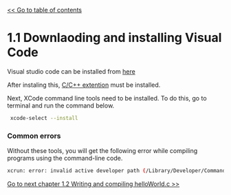 [<< Go to table of contents](../readme.md)
# 1.1 Downlaoding and installing Visual Code

Visual studio code can be installed from [here](https://code.visualstudio.com/Download)

After instaling this, [C/C++ extention](https://marketplace.visualstudio.com/items?itemName=ms-vscode.cpptools) must be installed.

Next, XCode command line tools need to be installed. To do this, go to terminal and run the command below.

```sh
 xcode-select --install
 ```
 
### Common errors
 
 Without these tools, you will get the following error while compiling programs using the command-line code.
 
 ```sh
 xcrun: error: invalid active developer path (/Library/Developer/CommandLineTools), missing xcrun at: /Library/Developer/CommandLineTools/usr/bin/xcrun
```
[Go to next chapter 1.2 Writing and compiling helloWorld.c >>](1-2-writing-and-compiling-helloWorld.c)
